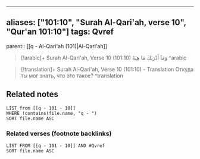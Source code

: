 
---
aliases: ["101:10", "Surah Al-Qari'ah, verse 10", "Qur'an 101:10"]
tags: Qvref
---

parent:: [[q - Al-Qari'ah (101)|Al-Qari'ah]]

> [!arabic]+ Surah Al-Qari'ah, Verse 10 (101:10)
> <span class="quran-arabic">وَمَآ أَدْرَىٰكَ مَا هِيَهْ</span>
^arabic

> [!translation]+ Surah Al-Qari'ah, Verse 10 (101:10) - Translation
> Откуда ты мог знать, что это такое?
^translation



## Related notes
```dataview
LIST from [[q - 101 - 10]]
WHERE !contains(file.name, "q - ")
SORT file.name ASC
```

### Related verses (footnote backlinks)
```dataview
LIST FROM [[q - 101 - 10]] AND #Qvref
SORT file.name ASC
```

